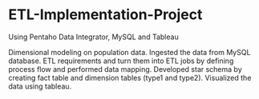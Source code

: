 # ETL-Implementation-Project
Using Pentaho Data Integrator, MySQL and Tableau


Dimensional modeling on population data. Ingested the data from MySQL database. ETL requirements and turn them into ETL jobs by defining process flow and performed data mapping.  Developed star schema by creating fact table and dimension tables (type1 and type2). Visualized the data using tableau.
